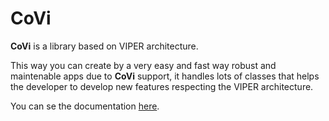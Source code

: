 # CoVi

**CoVi** is a library based on VIPER architecture.

This way you can create by a very easy and fast way robust and maintenable apps due to **CoVi** support, it handles lots of classes that helps the developer to develop new features respecting the VIPER architecture.

You can se the documentation [here](https://github.com/babel-cdm/CoVi-Architecture/wiki).